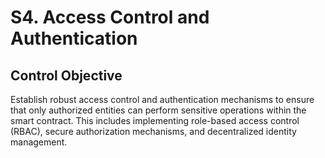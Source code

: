# S4. Access Control and Authentication

## Control Objective
Establish robust access control and authentication mechanisms to ensure that only authorized entities can perform sensitive operations within the smart contract. This includes implementing role-based access control (RBAC), secure authorization mechanisms, and decentralized identity management.
